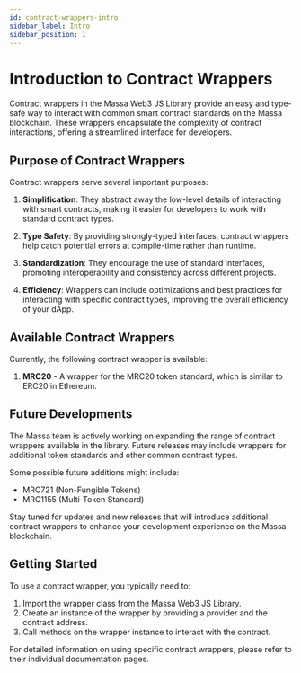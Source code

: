 ```yaml
---
id: contract-wrappers-intro
sidebar_label: Intro
sidebar_position: 1
---
```


# Introduction to Contract Wrappers

Contract wrappers in the Massa Web3 JS Library provide an easy and type-safe way to interact with common smart contract standards on the Massa blockchain. These wrappers encapsulate the complexity of contract interactions, offering a streamlined interface for developers.

## Purpose of Contract Wrappers

Contract wrappers serve several important purposes:

1. **Simplification**: They abstract away the low-level details of interacting with smart contracts, making it easier for developers to work with standard contract types.

2. **Type Safety**: By providing strongly-typed interfaces, contract wrappers help catch potential errors at compile-time rather than runtime.

3. **Standardization**: They encourage the use of standard interfaces, promoting interoperability and consistency across different projects.

4. **Efficiency**: Wrappers can include optimizations and best practices for interacting with specific contract types, improving the overall efficiency of your dApp.

## Available Contract Wrappers

Currently, the following contract wrapper is available:

1. **MRC20** - A wrapper for the MRC20 token standard, which is similar to ERC20 in Ethereum.

## Future Developments

The Massa team is actively working on expanding the range of contract wrappers available in the library. Future releases may include wrappers for additional token standards and other common contract types.

Some possible future additions might include:

- MRC721 (Non-Fungible Tokens)
- MRC1155 (Multi-Token Standard)

Stay tuned for updates and new releases that will introduce additional contract wrappers to enhance your development experience on the Massa blockchain.

## Getting Started

To use a contract wrapper, you typically need to:

1. Import the wrapper class from the Massa Web3 JS Library.
2. Create an instance of the wrapper by providing a provider and the contract address.
3. Call methods on the wrapper instance to interact with the contract.

For detailed information on using specific contract wrappers, please refer to their individual documentation pages.
